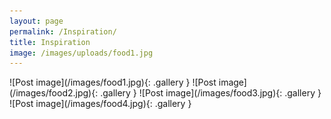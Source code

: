 ```yaml
---
layout: page
permalink: /Inspiration/
title: Inspiration
image: /images/uploads/food1.jpg
---
```

<div class="gallery-box">
![Post image](/images/food1.jpg){: .gallery }
![Post image](/images/food2.jpg){: .gallery }
![Post image](/images/food3.jpg){: .gallery }
![Post image](/images/food4.jpg){: .gallery }
</div>
